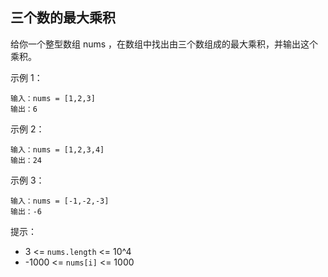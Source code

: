 ## 三个数的最大乘积

给你一个整型数组 nums ，在数组中找出由三个数组成的最大乘积，并输出这个乘积。

示例 1：

```
输入：nums = [1,2,3]
输出：6
```
示例 2：

```
输入：nums = [1,2,3,4]
输出：24
```
示例 3：

```
输入：nums = [-1,-2,-3]
输出：-6
```

提示：

* 3 <= `nums.length` <= 10^4
* -1000 <= `nums[i]` <= 1000